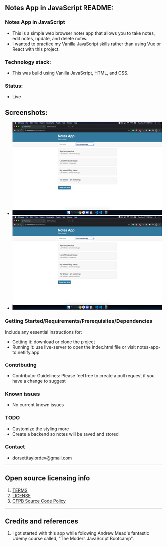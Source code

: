 ## Notes App in JavaScript README:

### Notes App in JavaScript

- This is a simple web browser notes app that allows you to take notes, edit notes, update, and delete notes. 
- I wanted to practice my Vanilla JavaScript skills rather than using Vue or React with this project. 

### Technology stack: 
- This was build using Vanilla JavaScript, HTML, and CSS.
  
### Status:  
- Live

## Screenshots:

- ![Index Page](/public/images/index_html_screenshot.png "Index Page")
- ![Edit Page](/public/images/index_html_screenshot.png "Edit Page")



### Getting Started/Requirements/Prerequisites/Dependencies
Include any essential instructions for:
- Getting it: download or clone the project
- Running it: use live-server to open the index.html file or visit notes-app-td.netlify.app

### Contributing
- Contributor Guidelines: Please feel free to create a pull request if you have a change to suggest

### Known issues
- No current known issues

### TODO
- Customize the styling more
- Create a backend so notes will be saved and stored

### Contact
- dorsetttaylordev@gmail.com

---

## Open source licensing info
1. [TERMS](TERMS.md)
2. [LICENSE](LICENSE)
3. [CFPB Source Code Policy](https://github.com/cfpb/source-code-policy/)

----

## Credits and references

1. I got started with this app while following Andrew Mead's fantastic Udemy course called, "The Modern JavaScript Bootcamp".

